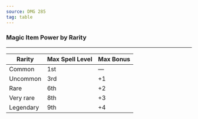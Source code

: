 ```yaml
---
source: DMG 285
tag: table
---
```


### Magic Item Power by Rarity
---
|Rarity|Max Spell Level|Max Bonus|
|-----|-----|-----|
|Common|1st|—|
|Uncommon|3rd|+1|
|Rare|6th|+2|
|Very rare|8th|+3|
|Legendary|9th|+4|
